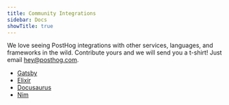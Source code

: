 ```yaml
---
title: Community Integrations
sidebar: Docs
showTitle: true
---
```


We love seeing PostHog integrations with other services, languages, and frameworks in the wild. Contribute yours and we will send you a t-shirt! Just email hey@posthog.com.

- [Gatsby](/docs/libraries/gatsby)
- [Elixir](/docs/libraries/elixir)
- [Docusaurus](/docs/libraries/docusaurus)
- [Nim](https://github.com/Yardanico/posthog-nim)
